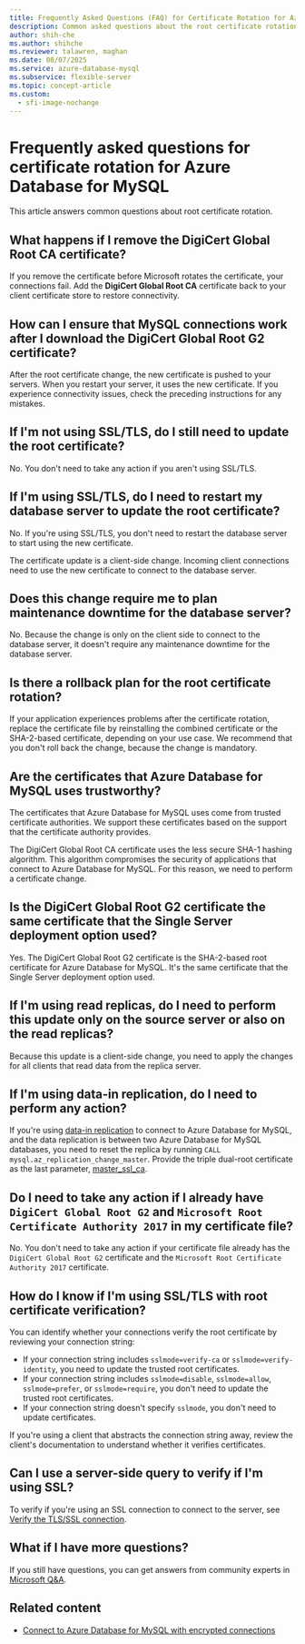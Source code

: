 ```yaml
---
title: Frequently Asked Questions (FAQ) for Certificate Rotation for Azure Database for MySQL
description: Common asked questions about the root certificate rotation that affects Azure Database for MySQL.
author: shih-che
ms.author: shihche
ms.reviewer: talawren, maghan
ms.date: 08/07/2025
ms.service: azure-database-mysql
ms.subservice: flexible-server
ms.topic: concept-article
ms.custom:
  - sfi-image-nochange
---
```


# Frequently asked questions for certificate rotation for Azure Database for MySQL

This article answers common questions about root certificate rotation.

## What happens if I remove the DigiCert Global Root CA certificate?

If you remove the certificate before Microsoft rotates the certificate, your connections fail. Add the **DigiCert Global Root CA** certificate back to your client certificate store to restore connectivity.

## How can I ensure that MySQL connections work after I download the DigiCert Global Root G2 certificate?

After the root certificate change, the new certificate is pushed to your servers. When you restart your server, it uses the new certificate. If you experience connectivity issues, check the preceding instructions for any mistakes.

## If I'm not using SSL/TLS, do I still need to update the root certificate?

No. You don't need to take any action if you aren't using SSL/TLS.

## If I'm using SSL/TLS, do I need to restart my database server to update the root certificate?

No. If you're using SSL/TLS, you don't need to restart the database server to start using the new certificate.

The certificate update is a client-side change. Incoming client connections need to use the new certificate to connect to the database server.

## Does this change require me to plan maintenance downtime for the database server?

No. Because the change is only on the client side to connect to the database server, it doesn't require any maintenance downtime for the database server.

## Is there a rollback plan for the root certificate rotation?

If your application experiences problems after the certificate rotation, replace the certificate file by reinstalling the combined certificate or the SHA-2-based certificate, depending on your use case. We recommend that you don't roll back the change, because the change is mandatory.

## Are the certificates that Azure Database for MySQL uses trustworthy?

The certificates that Azure Database for MySQL uses come from trusted certificate authorities. We support these certificates based on the support that the certificate authority provides.

The DigiCert Global Root CA certificate uses the less secure SHA-1 hashing algorithm. This algorithm compromises the security of applications that connect to Azure Database for MySQL. For this reason, we need to perform a certificate change.

## Is the DigiCert Global Root G2 certificate the same certificate that the Single Server deployment option used?

Yes. The DigiCert Global Root G2 certificate is the SHA-2-based root certificate for Azure Database for MySQL. It's the same certificate that the Single Server deployment option used.

## If I'm using read replicas, do I need to perform this update only on the source server or also on the read replicas?

Because this update is a client-side change, you need to apply the changes for all clients that read data from the replica server.

## If I'm using data-in replication, do I need to perform any action?

If you're using [data-in replication](/azure/mysql/flexible-server/concepts-data-in-replication) to connect to Azure Database for MySQL, and the data replication is between two Azure Database for MySQL databases, you need to reset the replica by running `CALL mysql.az_replication_change_master`. Provide the triple dual-root certificate as the last parameter, [master_ssl_ca](/azure/mysql/flexible-server/how-to-data-in-replication?tabs=bash%2Ccommand-line#link-source-and-replica-servers-to-start-data-in-replication).

## Do I need to take any action if I already have `DigiCert Global Root G2` and `Microsoft Root Certificate Authority 2017` in my certificate file?

No. You don't need to take any action if your certificate file already has the `DigiCert Global Root G2` certificate and the `Microsoft Root Certificate Authority 2017` certificate.

## How do I know if I'm using SSL/TLS with root certificate verification?

You can identify whether your connections verify the root certificate by reviewing your connection string:

- If your connection string includes `sslmode=verify-ca` or `sslmode=verify-identity`, you need to update the trusted root certificates.
- If your connection string includes `sslmode=disable`, `sslmode=allow`, `sslmode=prefer`, or `sslmode=require`, you don't need to update the trusted root certificates.
- If your connection string doesn't specify `sslmode`, you don't need to update certificates.

If you're using a client that abstracts the connection string away, review the client's documentation to understand whether it verifies certificates.

## Can I use a server-side query to verify if I'm using SSL?

To verify if you're using an SSL connection to connect to the server, see [Verify the TLS/SSL connection](/azure/mysql/flexible-server/how-to-connect-tls-ssl#verify-the-tlsssl-connection).

## What if I have more questions?

If you still have questions, you can get answers from community experts in [Microsoft Q&A](/answers/questions/).

## Related content

- [Connect to Azure Database for MySQL with encrypted connections](how-to-connect-tls-ssl.md)
